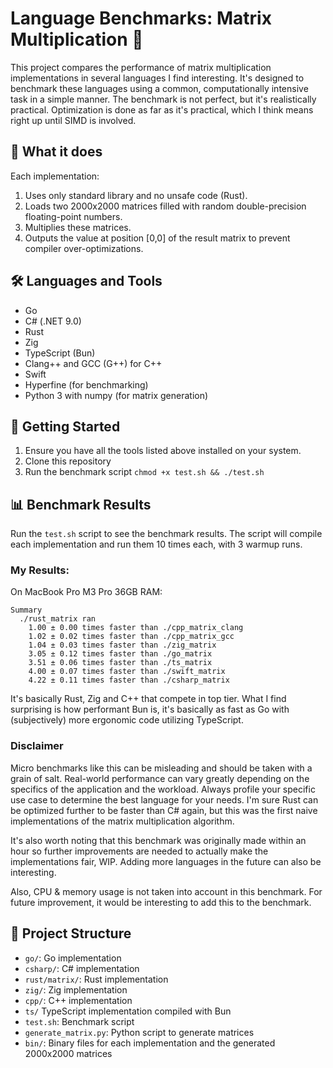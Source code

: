 # Language Benchmarks: Matrix Multiplication 🚀

This project compares the performance of matrix multiplication implementations in several languages I find interesting. It's designed to benchmark these languages using a common, computationally intensive task in a simple manner. The benchmark is not perfect, but it's realistically practical. Optimization is done as far as it's practical, which I think means right up until SIMD is involved.

## 🧮 What it does

Each implementation:

1. Uses only standard library and no unsafe code (Rust).
2. Loads two 2000x2000 matrices filled with random double-precision floating-point numbers.
3. Multiplies these matrices.
4. Outputs the value at position [0,0] of the result matrix to prevent compiler over-optimizations.

## 🛠️ Languages and Tools

- Go
- C# (.NET 9.0)
- Rust
- Zig
- TypeScript (Bun)
- Clang++ and GCC (G++) for C++
- Swift
- Hyperfine (for benchmarking)
- Python 3 with numpy (for matrix generation)

## 🚀 Getting Started

1. Ensure you have all the tools listed above installed on your system.
2. Clone this repository
3. Run the benchmark script `chmod +x test.sh && ./test.sh`

## 📊 Benchmark Results

Run the `test.sh` script to see the benchmark results. The script will compile each implementation and run them 10 times each, with 3 warmup runs.

### My Results:
On MacBook Pro M3 Pro 36GB RAM:

```
Summary
  ./rust_matrix ran
    1.00 ± 0.00 times faster than ./cpp_matrix_clang
    1.02 ± 0.02 times faster than ./cpp_matrix_gcc
    1.04 ± 0.03 times faster than ./zig_matrix
    3.05 ± 0.12 times faster than ./go_matrix
    3.51 ± 0.06 times faster than ./ts_matrix
    4.00 ± 0.07 times faster than ./swift_matrix
    4.22 ± 0.11 times faster than ./csharp_matrix
```
It's basically Rust, Zig and C++ that compete in top tier. What I find surprising is how performant Bun is, it's basically as fast as Go with (subjectively) more ergonomic code utilizing TypeScript.

### Disclaimer

Micro benchmarks like this can be misleading and should be taken with a grain of salt. Real-world performance can vary greatly depending on the specifics of the application and the workload. Always profile your specific use case to determine the best language for your needs. I'm sure Rust can be optimized further to be faster than C# again, but this was the first naive implementations of the matrix multiplication algorithm.

It's also worth noting that this benchmark was originally made within an hour so further improvements are needed to actually make the implementations fair, WIP. Adding more languages in the future can also be interesting.

Also, CPU & memory usage is not taken into account in this benchmark. For future improvement, it would be interesting to add this to the benchmark.

## 📁 Project Structure

- `go/`: Go implementation
- `csharp/`: C# implementation
- `rust/matrix/`: Rust implementation
- `zig/`: Zig implementation
- `cpp/`: C++ implementation
- `ts/` TypeScript implementation compiled with Bun
- `test.sh`: Benchmark script
- `generate_matrix.py`: Python script to generate matrices
- `bin/`: Binary files for each implementation and the generated 2000x2000 matrices